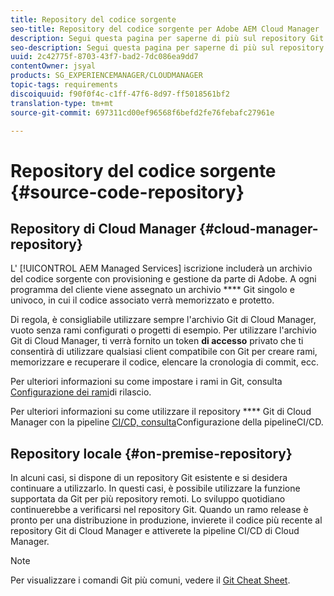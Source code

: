 ```yaml
---
title: Repository del codice sorgente
seo-title: Repository del codice sorgente per Adobe AEM Cloud Manager
description: Segui questa pagina per saperne di più sul repository Git fornito per ogni programma disponibile in Cloud Manager.
seo-description: Segui questa pagina per saperne di più sul repository Git fornito per ciascun programma in Adobe AEM Cloud Manager.
uuid: 2c42775f-8703-43f7-bad2-7dc086ea9dd7
contentOwner: jsyal
products: SG_EXPERIENCEMANAGER/CLOUDMANAGER
topic-tags: requirements
discoiquuid: f90f0f4c-c1ff-47f6-8d97-ff5018561bf2
translation-type: tm+mt
source-git-commit: 697311cd00ef96568f6befd2fe76febafc27961e

---
```



# Repository del codice sorgente {#source-code-repository}

## Repository di Cloud Manager {#cloud-manager-repository}

L' [!UICONTROL AEM Managed Services] iscrizione includerà un archivio del codice sorgente con provisioning e gestione da parte di Adobe. A ogni programma del cliente viene assegnato un archivio **** Git singolo e univoco, in cui il codice associato verrà memorizzato e protetto.

Di regola, è consigliabile utilizzare sempre l'archivio Git di Cloud Manager, vuoto senza rami configurati o progetti di esempio. Per utilizzare l'archivio Git di Cloud Manager, ti verrà fornito un token **di accesso** privato che ti consentirà di utilizzare qualsiasi client compatibile con Git per creare rami, memorizzare e recuperare il codice, elencare la cronologia di commit, ecc.

Per ulteriori informazioni su come impostare i rami in Git, consulta [Configurazione dei rami](configure-your-release-branches.md)di rilascio.

Per ulteriori informazioni su come utilizzare il repository **** Git di Cloud Manager con la pipeline [CI/CD, consulta](configuring-pipeline.md)Configurazione della pipelineCI/CD.

## Repository locale {#on-premise-repository}

In alcuni casi, si dispone di un repository Git esistente e si desidera continuare a utilizzarlo. In questi casi, è possibile utilizzare la funzione supportata da Git per più repository remoti. Lo sviluppo quotidiano continuerebbe a verificarsi nel repository Git. Quando un ramo release è pronto per una distribuzione in produzione, invierete il codice più recente al repository Git di Cloud Manager e attiverete la pipeline CI/CD di Cloud Manager.

>[!NOTE]
>
>Per visualizzare i comandi Git più comuni, vedere il [Git Cheat Sheet](https://education.github.com/git-cheat-sheet-education.pdf).

